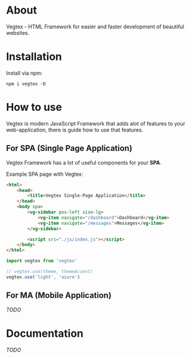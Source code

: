 # About
Vegtex - HTML Framework for easier and faster development of beautiful websites.

# Installation
Install via npm:
```
npm i vegtex -D
```

# How to use
Vegtex is modern JavaScript Framework that adds alot of 
features to your web-application, there is guide how to use that features.

## For SPA (Single Page Application)
Vegtex Framework has a lot of useful components for your **SPA**.

Example SPA page with Vegtex:
```html
<html>
    <head>
        <title>Vegtex Single-Page Application</title>
    </head>
    <body spa>
        <vg-sidebar pos-left size-lg>
            <vg-item navigate="/dashboard">Dashboard</vg-item>
            <vg-item navigate="/messages">Messages</vg-item>
        </vg-sidebar>

        <script src="./js/index.js"></script>
    </body>
</html>
```
```js
import vegtex from 'vegtex'

// vegtex.use(theme, themeAccent)
vegtex.use('light', 'azure')
```
## For MA (Mobile Application)
*TODO*

# Documentation
*TODO*
